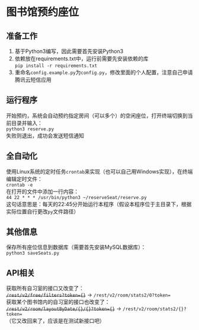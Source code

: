 # 图书馆预约座位
## 准备工作
1. 基于Python3编写，因此需要首先安装Python3
2. 依赖放在requirements.txt中，运行前需要先安装依赖的库  
`pip install -r requirements.txt`
3. 重命名`config.example.py`为`config.py`，修改里面的个人配置，注意自己申请腾讯云短信应用
## 运行程序
开始预约，系统会自动预约指定房间（可以多个）的空闲座位，打开终端切换到当前目录并输入：  
`python3 reserve.py`  
失败则退出，成功会发送短信通知
## 全自动化
使用Linux系统的定时任务`crontab`来实现（也可以自己用Windows实现），在终端编辑定时文件：  
`crontab -e`  
在打开的文件中添加一行内容：  
`44 22 * * * /usr/bin/python3 ~/reserveSeat/reserve.py`  
这句话意思是：每天的22:45分开始运行本程序（假设本程序位于主目录下，根据实际位置自行更改`py`文件路径）
## 其他信息
保存所有座位信息到数据库（需要首先安装MySQL数据库）：  
`python3 saveSeats.py`  
## API相关
获取所有自习室的接口又改变了：  
~~`/rest/v2/free/filters?token={}`~~ -> `/rest/v2/room/stats2/0?token=`  
获取某个图书馆内的自习室的接口也改变了：  
~~`/rest/v2/room/layoutByDate/{}/{}?token={}`~~ -> `/rest/v2/room/stats2/{}?token=`  
（它又改回来了，应该是在测试新接口吧）
